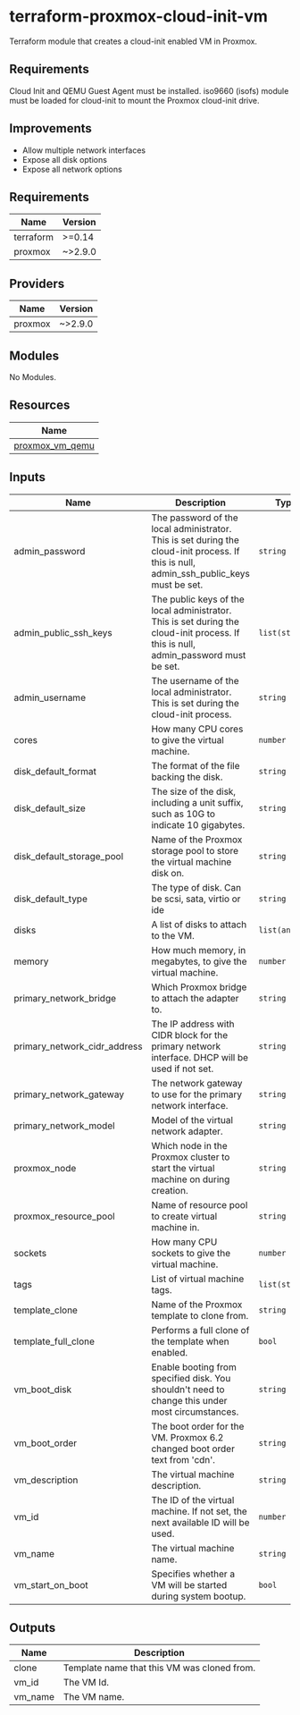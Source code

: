 # terraform-proxmox-cloud-init-vm
Terraform module that creates a cloud-init enabled VM in Proxmox.

## Requirements
Cloud Init and QEMU Guest Agent must be installed. 
iso9660 (isofs) module must be loaded for cloud-init to mount the Proxmox cloud-init drive.

## Improvements
- Allow multiple network interfaces 
- Expose all disk options
- Expose all network options

<!-- BEGINNING OF PRE-COMMIT-TERRAFORM DOCS HOOK -->
## Requirements

| Name | Version |
|------|---------|
| terraform | >=0.14 |
| proxmox | ~>2.9.0 |

## Providers

| Name | Version |
|------|---------|
| proxmox | ~>2.9.0 |

## Modules

No Modules.

## Resources

| Name |
|------|
| [proxmox_vm_qemu](https://registry.terraform.io/providers/Telmate/proxmox/~>2.9.0/docs/resources/vm_qemu) |

## Inputs

| Name | Description | Type | Default | Required |
|------|-------------|------|---------|:--------:|
| admin\_password | The password of the local administrator. This is set during the cloud-init process. If this is null, admin\_ssh\_public\_keys must be set. | `string` | `null` | no |
| admin\_public\_ssh\_keys | The public keys of the local administrator. This is set during the cloud-init process. If this is null, admin\_password must be set. | `list(string)` | `[]` | no |
| admin\_username | The username of the local administrator. This is set during the cloud-init process. | `string` | n/a | yes |
| cores | How many CPU cores to give the virtual machine. | `number` | `1` | no |
| disk\_default\_format | The format of the file backing the disk. | `string` | `"raw"` | no |
| disk\_default\_size | The size of the disk, including a unit suffix, such as 10G to indicate 10 gigabytes. | `string` | `null` | no |
| disk\_default\_storage\_pool | Name of the Proxmox storage pool to store the virtual machine disk on. | `string` | `"local-lvm"` | no |
| disk\_default\_type | The type of disk. Can be scsi, sata, virtio or ide | `string` | `"scsi"` | no |
| disks | A list of disks to attach to the VM. | `list(any)` | `[]` | no |
| memory | How much memory, in megabytes, to give the virtual machine. | `number` | `1024` | no |
| primary\_network\_bridge | Which Proxmox bridge to attach the adapter to. | `string` | `"vmbr0"` | no |
| primary\_network\_cidr\_address | The IP address with CIDR block for the primary network interface. DHCP will be used if not set. | `string` | `null` | no |
| primary\_network\_gateway | The network gateway to use for the primary network interface. | `string` | `null` | no |
| primary\_network\_model | Model of the virtual network adapter. | `string` | `"virtio"` | no |
| proxmox\_node | Which node in the Proxmox cluster to start the virtual machine on during creation. | `string` | `"proxmox"` | no |
| proxmox\_resource\_pool | Name of resource pool to create virtual machine in. | `string` | `null` | no |
| sockets | How many CPU sockets to give the virtual machine. | `number` | `1` | no |
| tags | List of virtual machine tags. | `list(string)` | `[]` | no |
| template\_clone | Name of the Proxmox template to clone from. | `string` | n/a | yes |
| template\_full\_clone | Performs a full clone of the template when enabled. | `bool` | `true` | no |
| vm\_boot\_disk | Enable booting from specified disk. You shouldn't need to change this under most circumstances. | `string` | `null` | no |
| vm\_boot\_order | The boot order for the VM. Proxmox 6.2 changed boot order text from 'cdn'. | `string` | `""` | no |
| vm\_description | The virtual machine description. | `string` | `null` | no |
| vm\_id | The ID of the virtual machine. If not set, the next available ID will be used. | `number` | `null` | no |
| vm\_name | The virtual machine name. | `string` | n/a | yes |
| vm\_start\_on\_boot | Specifies whether a VM will be started during system bootup. | `bool` | `false` | no |

## Outputs

| Name | Description |
|------|-------------|
| clone | Template name that this VM was cloned from. |
| vm\_id | The VM Id. |
| vm\_name | The VM name. |
<!-- END OF PRE-COMMIT-TERRAFORM DOCS HOOK -->
